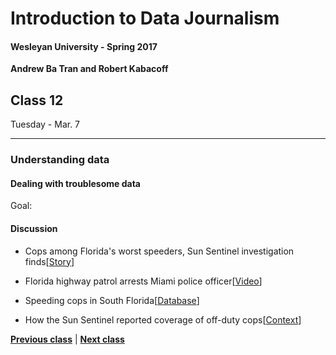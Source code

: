 # Introduction to Data Journalism
  
#### Wesleyan University - Spring 2017
  
**Andrew Ba Tran and Robert Kabacoff**
  
## Class 12
Tuesday - Mar. 7
                             
----
                             
### Understanding data
                             
#### Dealing with troublesome data
                             
Goal: 
                             
#### Discussion

    
* Cops among Florida's worst speeders, Sun Sentinel investigation finds[[Story](http://www.sun-sentinel.com/news/speeding-cops/fl-speeding-cops-20120211-story.html)]
                                 
* Florida highway patrol arrests Miami police officer[[Video](https://www.youtube.com/watch?v=nq1sscJcZdA&feature=youtu.be)]
                                 
* Speeding cops in South Florida[[Database](http://databases.sun-sentinel.com/news/broward/ftlaudCopSpeeds/ftlaudCopSpeeds_list.php)]
                                 
* How the Sun Sentinel reported coverage of off-duty cops[[Context](http://www.ire.org/blog/ire-news/2013/04/15/how-sun-sentinel-reported-its-pulitzer-prize-winni/)]
                                 
                   
**[Previous class](class11.md)** | **[Next class](class13.md)**
